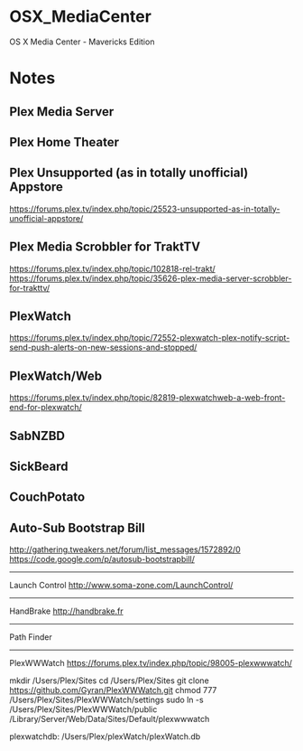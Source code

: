 OSX_MediaCenter
===============

OS X Media Center - Mavericks Edition


Notes
===============

Plex Media Server
-----

Plex Home Theater
-----

Plex Unsupported (as in totally unofficial) Appstore
-----
https://forums.plex.tv/index.php/topic/25523-unsupported-as-in-totally-unofficial-appstore/


Plex Media Scrobbler for TraktTV
-----
https://forums.plex.tv/index.php/topic/102818-rel-trakt/
https://forums.plex.tv/index.php/topic/35626-plex-media-server-scrobbler-for-trakttv/

PlexWatch
-----
https://forums.plex.tv/index.php/topic/72552-plexwatch-plex-notify-script-send-push-alerts-on-new-sessions-and-stopped/

PlexWatch/Web
-----
https://forums.plex.tv/index.php/topic/82819-plexwatchweb-a-web-front-end-for-plexwatch/

SabNZBD
-----

SickBeard
-----

CouchPotato
-----

Auto-Sub Bootstrap Bill
-----
http://gathering.tweakers.net/forum/list_messages/1572892/0
https://code.google.com/p/autosub-bootstrapbill/

----------------

Launch Control
http://www.soma-zone.com/LaunchControl/

-----

HandBrake
http://handbrake.fr

-----

Path Finder

----------------

PlexWWWatch
https://forums.plex.tv/index.php/topic/98005-plexwwwatch/

mkdir /Users/Plex/Sites
cd /Users/Plex/Sites
git clone https://github.com/Gyran/PlexWWWatch.git
chmod 777 /Users/Plex/Sites/PlexWWWatch/settings
sudo ln -s /Users/Plex/Sites/PlexWWWatch/public /Library/Server/Web/Data/Sites/Default/plexwwwatch

plexwatchdb: /Users/Plex/plexWatch/plexWatch.db
